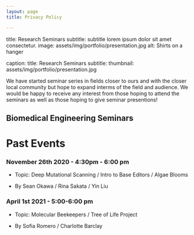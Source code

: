 ```yaml
---
layout: page
title: Privacy Policy

---
```

title: Research Seminars
subtitle: subtitle lorem ipsum dolor sit amet consectetur.
image: assets/img/portfolio/presentation.jpg
alt: Shirts on a hanger

caption:
  title: Research Seminars
  subtitle: 
  thumbnail: assets/img/portfolio/presentation.jpg
  
We have started seminar series in fields closer to ours and with the closer local community but hope to expand interms of the field and audience.
We would be happy to receive any interest from those hoping to attend the seminars as well as those hoping to give seminar presentions!

## Biomedical Engineering Seminars

# Past Events

### November 26th 2020 - 4:30pm - 6:00 pm

- Topic: Deep Mutational Scanning / Intro to Base Editors / Algae Blooms

- By Sean Okawa / Rina Sakata / Yin Liu

### April 1st 2021 - 5:00-6:00 pm

- Topic: Molecular Beekeepers / Tree of Life Project

- By Sofia Romero / Charlotte Barclay
